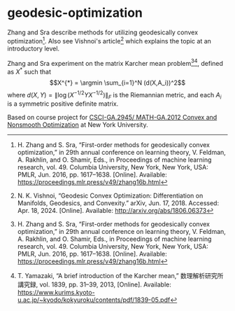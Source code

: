 # geodesic-optimization

Zhang and Sra describe methods for utilizing geodesically convex optimization[^1]. Also see Vishnoi's article[^2] which explains the topic at an introductory level.

Zhang and Sra experiment on the matrix Karcher mean problem[^1][^3], defined as $X^{*}$ such that 
$$X^{*} = \argmin \sum_{i=1}^N (d(X,A_i))^2$$
where $d(X,Y) = \lVert \log(X^{-1/2} Y X^{-1/2}) \rVert_F$ is the Riemannian metric, and each $A_i$ is a symmetric positive definite matrix.

Based on course project for [CSCI-GA.2945/ MATH-GA.2012 Convex and Nonsmooth Optimization](https://cs.nyu.edu/courses/spring24/CSCI-GA.2945-002/) at New York University.

[^1]: H. Zhang and S. Sra, “First-order methods for geodesically convex optimization,” in 29th annual conference on learning theory, V. Feldman, A. Rakhlin, and O. Shamir, Eds., in Proceedings of machine learning research, vol. 49. Columbia University, New York, New York, USA: PMLR, Jun. 2016, pp. 1617–1638. \[Online\]. Available: https://proceedings.mlr.press/v49/zhang16b.html

[^2]: N. K. Vishnoi, “Geodesic Convex Optimization: Differentiation on Manifolds, Geodesics, and Convexity.” arXiv, Jun. 17, 2018. Accessed: Apr. 18, 2024. \[Online\]. Available: http://arxiv.org/abs/1806.06373

[^3]: T. Yamazaki, “A brief introduction of the Karcher mean,” 数理解析研究所講究録, vol. 1839, pp. 31–39, 2013, \[Online\]. Available: https://www.kurims.kyoto-u.ac.jp/~kyodo/kokyuroku/contents/pdf/1839-05.pdf

